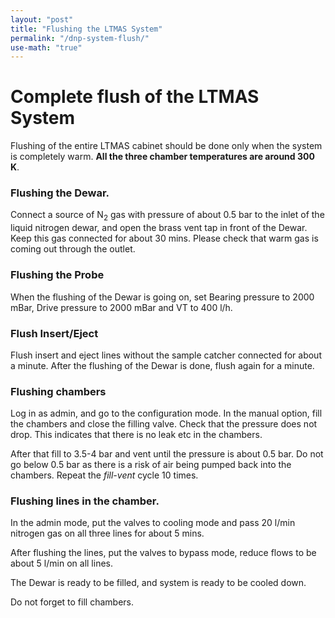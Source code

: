 ```yaml
---
layout: "post"
title: "Flushing the LTMAS System"
permalink: "/dnp-system-flush/"
use-math: "true"
---
```

# Complete flush of the LTMAS System

Flushing of the entire LTMAS cabinet should be done only when the system is completely warm. **All the three chamber temperatures are around 300 K**.

### Flushing the Dewar.

Connect a source of N<sub>2</sub> gas with pressure of about 0.5 bar to the inlet of the liquid nitrogen dewar, and open the brass vent tap in front of the Dewar. Keep this gas connected for about 30 mins. Please check that warm gas is coming out through the outlet.

### Flushing the Probe

When the flushing of the Dewar is going on, set Bearing pressure to 2000 mBar, Drive pressure to 2000 mBar and VT to 400 l/h.

### Flush Insert/Eject

Flush insert and eject lines without the sample catcher connected for about a minute. After the flushing of the Dewar is done, flush again for a minute.

### Flushing chambers
Log in as admin, and go to the configuration mode. In the manual option, fill the chambers and close the filling valve. Check that the pressure does not drop. This indicates that there is no leak etc in the chambers.

After that fill to 3.5-4 bar and vent until the pressure is about 0.5 bar. Do not go below 0.5 bar as there is a risk of air being pumped back into the chambers. Repeat the _fill-vent_ cycle 10 times.

### Flushing lines in the chamber.
In the admin mode, put the valves to cooling mode and pass 20 l/min nitrogen gas on all three lines for about 5 mins.


After flushing the lines, put the valves to bypass mode, reduce flows to be about 5 l/min on all lines. 

The Dewar is ready to be filled, and system is ready to be cooled down.

Do not forget to fill chambers.




